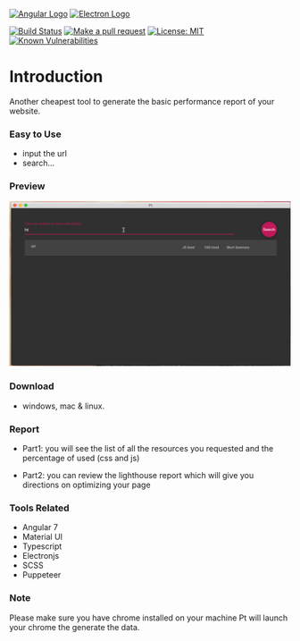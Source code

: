 [![Angular Logo](https://www.vectorlogo.zone/logos/angular/angular-icon.svg)](https://angular.io/) [![Electron Logo](https://www.vectorlogo.zone/logos/electronjs/electronjs-icon.svg)](https://electronjs.org/)

[![Build Status](https://travis-ci.com/dreambo8563/Pt.svg?branch=master)](https://travis-ci.com/dreambo8563/Pt)
[![Make a pull request](https://img.shields.io/badge/PRs-welcome-brightgreen.svg?style=flat-square)](https://github.com/dreambo8563/Pt)
[![License: MIT](https://img.shields.io/badge/License-MIT-yellow.svg)](https://opensource.org/licenses/MIT)
[![Known Vulnerabilities](https://snyk.io/test/github/dreambo8563/pt/badge.svg?targetFile=package.json)](https://snyk.io/test/github/dreambo8563/pt?targetFile=package.json)

# Introduction

Another cheapest tool to generate the basic performance report of your website.

### Easy to Use

- input the url
- search...

### Preview

![](https://raw.githubusercontent.com/dreambo8563/static-assets/master/pt.gif)

### Download

- windows, mac & linux.

### Report

- Part1:
  you will see the list of all the resources you requested and the percentage of used (css and js)

- Part2:
  you can review the lighthouse report which will give you directions on optimizing your page

### Tools Related

- Angular 7
- Material UI
- Typescript
- Electronjs
- SCSS
- Puppeteer

### Note

Please make sure you have chrome installed on your machine
Pt will launch your chrome the generate the data.
